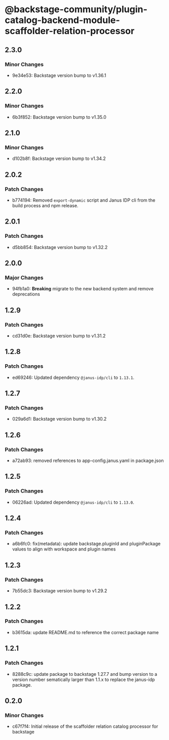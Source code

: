 # @backstage-community/plugin-catalog-backend-module-scaffolder-relation-processor

## 2.3.0

### Minor Changes

- 9e34e53: Backstage version bump to v1.36.1

## 2.2.0

### Minor Changes

- 6b3f852: Backstage version bump to v1.35.0

## 2.1.0

### Minor Changes

- d102b8f: Backstage version bump to v1.34.2

## 2.0.2

### Patch Changes

- b774194: Removed `export-dynamic` script and Janus IDP cli from the build process and npm release.

## 2.0.1

### Patch Changes

- d5bb854: Backstage version bump to v1.32.2

## 2.0.0

### Major Changes

- 94fb1a0: **Breaking** migrate to the new backend system and remove deprecations

## 1.2.9

### Patch Changes

- cd31d0e: Backstage version bump to v1.31.2

## 1.2.8

### Patch Changes

- ed69246: Updated dependency `@janus-idp/cli` to `1.13.1`.

## 1.2.7

### Patch Changes

- 029a6d1: Backstage version bump to v1.30.2

## 1.2.6

### Patch Changes

- a72ab93: removed references to app-config.janus.yaml in package.json

## 1.2.5

### Patch Changes

- 06226ad: Updated dependency `@janus-idp/cli` to `1.13.0`.

## 1.2.4

### Patch Changes

- a6b6fc0: fix(metadata): update backstage.pluginId and pluginPackage values to align with workspace and plugin names

## 1.2.3

### Patch Changes

- 7b55dc3: Backstage version bump to v1.29.2

## 1.2.2

### Patch Changes

- b3615da: update README.md to reference the correct package name

## 1.2.1

### Patch Changes

- 8288c9c: update package to backstage 1.27.7 and bump version to a version number sematically larger than 1.1.x to replace the janus-idp package.

## 0.2.0

### Minor Changes

- c67f7f4: Initial release of the scaffolder relation catalog processor for backstage
